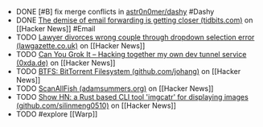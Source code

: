 - DONE [#B] fix merge conflicts in [astr0n0mer/dashy](https://github.com/astr0n0mer/dashy) #Dashy
- DONE [The demise of email forwarding is getting closer (tidbits.com)](https://news.ycombinator.com/item?id=40045069) on [[Hacker News]] #Email
- TODO [Lawyer divorces wrong couple through dropdown selection error (lawgazette.co.uk)](https://news.ycombinator.com/item?id=40043949) on [[Hacker News]]
- TODO [Can You Grok It – Hacking together my own dev tunnel service (0xda.de)](https://news.ycombinator.com/item?id=40028494) on [[Hacker News]]
- TODO [BTFS: BitTorrent Filesystem (github.com/johang)](https://news.ycombinator.com/item?id=40047041) on [[Hacker News]]
- TODO [ScanAllFish (adamsummers.org)](https://news.ycombinator.com/item?id=40021458) on [[Hacker News]]
- TODO [Show HN: a Rust based CLI tool 'imgcatr' for displaying images (github.com/silinmeng0510)](https://news.ycombinator.com/item?id=40049623) on [[Hacker News]]
- TODO #explore [[Warp]]